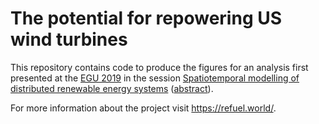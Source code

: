 The potential for repowering US wind turbines
=============================================

This repository contains code to produce the figures for an analysis first
presented at the [EGU 2019](https://www.egu2019.eu/) in the session
[Spatiotemporal modelling of distributed renewable energy systems](https://meetingorganizer.copernicus.org/EGU2019/orals/30279) ([abstract](https://meetingorganizer.copernicus.org/EGU2019/EGU2019-7252.pdf)).

For more information about the project visit https://refuel.world/.

